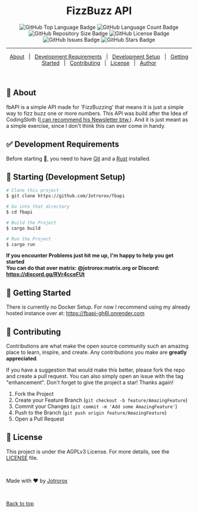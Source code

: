 <h1 align="center">FizzBuzz API</h1>

<p align="center">
  <img src="https://img.shields.io/github/languages/top/jotrorox/fbapi?style=flat-square" alt="GitHub Top Language Badge">
  <img src="https://img.shields.io/github/languages/count/jotrorox/fbapi?style=flat-square" alt="GitHub Language Count Badge">
  <img src="https://img.shields.io/github/repo-size/jotrorox/fbapi?style=flat-square" alt="GitHub Repository Size Badge">
  <img src="https://img.shields.io/github/license/jotrorox/fbapi?style=flat-square" alt="GitHub License Badge">
  <img src="https://img.shields.io/github/issues/jotrorox/fbapi?style=flat-square" alt="GitHub Issues Badge">
  <img src="https://img.shields.io/github/stars/jotrorox/fbapi?style=flat-square" alt="GitHub Stars Badge">
</p>

<hr>

<p align="center">
  <a href="#dart-about">About</a> &#xa0; | &#xa0; 
  <a href="#white_check_mark-development-requirements">Development Requirements</a> &#xa0; | &#xa0;
  <a href="#checkered_flag-starting-development-setup">Development Setup</a> &#xa0; | &#xa0;
  <a href="#dash-getting-started">Getting Started</a> &#xa0; | &#xa0;
  <a href="#raised_hands-contributing">Contributing</a> &#xa0; | &#xa0;
  <a href="#memo-license">License</a> &#xa0; | &#xa0;
  <a href="https://jotrorox.com" target="_blank">Author</a>
</p>

<br>

## :dart: About ##

fbAPI is a simple API made for 'FizzBuzzing' that means it is just a simple way to fizz buzz one or more numbers.
This API was build after the Idea of CodingSloth ([I can recommend his Newsletter btw.](https://slothbytes.beehiiv.com/subscribe?ref=leLwLkdsZI)).
And it is just meant as a simple exercise, since I don't think this can ever come in handy.

## :white_check_mark: Development Requirements ##

Before starting :checkered_flag:, you need to have [Git](https://git-scm.com) and a [Rust](https://rustup.rs) installed.

## :checkered_flag: Starting (Development Setup) ##

```bash
# Clone this project
$ git clone https://github.com/Jotrorox/fbapi

# Go into that directory
$ cd fbapi

# Build the Project
$ cargo build

# Run the Project
$ cargo run
```

**If you encounter Problems just hit me up, I'm happy to help you get started**\
**You can do that over matrix: @jotrorox:matrix.org or Discord: https://discord.gg/RVr4cceFUt**

## :dash: Getting Started ##

There is currently no Docker Setup. For now I recommend using my already hosted instance over at: https://fbapi-gh6l.onrender.com

## :raised_hands: Contributing ##

Contributions are what make the open source community such an amazing place to learn, inspire, and create. Any contributions you make are **greatly appreciated**.

If you have a suggestion that would make this better, please fork the repo and create a pull request. You can also simply open an issue with the tag "enhancement".
Don't forget to give the project a star! Thanks again!

1. Fork the Project
2. Create your Feature Branch (`git checkout -b feature/AmazingFeature`)
3. Commit your Changes (`git commit -m 'Add some AmazingFeature'`)
4. Push to the Branch (`git push origin feature/AmazingFeature`)
5. Open a Pull Request


## :memo: License ##

This project is under the AGPLv3 License. For more details, see the [LICENSE](LICENSE) file.

<br>

Made with :heart: by <a href="https://jotrorox.com" target="_blank">Jotrorox</a>

&#xa0;

<a href="#top">Back to top</a>